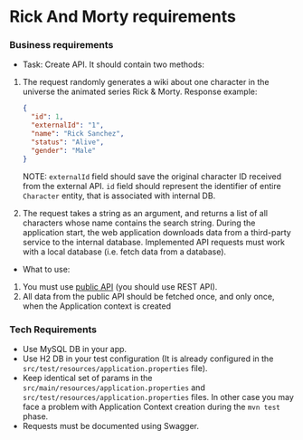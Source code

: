 # Rick And Morty requirements

### Business requirements

- Task: Create API. It should contain two methods:

1. The request randomly generates a wiki about one character in the universe the animated series Rick & Morty.
   Response example:

    ```json
    {
      "id": 1,
      "externalId": "1",
      "name": "Rick Sanchez",
      "status": "Alive", 
      "gender": "Male"
    }
    ```
    
    NOTE: `externalId` field should save the original character ID received from the external API. `id` field should
    represent the identifier of entire `Character` entity, that is associated with internal DB.

2. The request takes a string as an argument, and returns a list of all characters whose name contains the search
   string.
   During the application start, the web application downloads data from a third-party service to the internal database.
   Implemented API requests must work with a local database (i.e. fetch data from a database).

- What to use:

1. You must use [public API](https://rickandmortyapi.com/documentation/#rest) (you should use REST API).
2. All data from the public API should be fetched once, and only once, when the Application context is created
    
### Tech Requirements

- Use MySQL DB in your app.
- Use H2 DB in your test configuration (It is already configured in the `src/test/resources/application.properties`
  file).
- Keep identical set of params in the `src/main/resources/application.properties`
  and `src/test/resources/application.properties` files. In other case you may face a problem with Application Context
  creation during the `mvn test` phase.
- Requests must be documented using Swagger.
